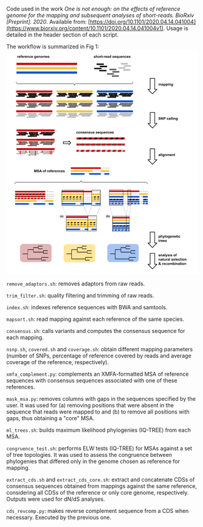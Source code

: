 Code used in the work *One is not enough: on the effects of reference genome for the mapping and subsequent analyses of short-reads. BioRxiv [Preprint]. 2020*. Available from: [https://doi.org/10.1101/2020.04.14.041004](https://www.biorxiv.org/content/10.1101/2020.04.14.041004v1). Usage is detailed in the header section of each script.

The workflow is summarized in Fig 1:
![Fig 1](Fig1_overview.png)


`remove_adaptors.sh`: removes adaptors from raw reads.

`trim_filter.sh`: quality filtering and trimming of raw reads.

`index.sh`: indexes reference sequences with BWA and samtools.

`mapsort.sh`: read mapping against each reference of the same species.

`consensus.sh`: calls variants and computes the consensus sequence for each mapping.

`nsnp.sh`, `covered.sh` and `coverage.sh`: obtain different mapping parameters (number of SNPs, percentage of reference covered by reads and average coverage of the reference, respectively).

`xmfa_complement.py`: complements an XMFA-formatted MSA of reference sequences with consensus sequences associated with one of these references.

`mask_msa.py`: removes columns with gaps in the sequences specified by the user. It was used for (a) removing positions that were absent in the sequence that reads were mapped to and (b) to remove all positions with gaps, thus obtaining a "core" MSA.

`ml_trees.sh`: builds maximum likelihood phylogenies (IQ-TREE) from each MSA.

`congruence_test.sh`: performs ELW tests (IQ-TREE) for MSAs against a set of tree topologies. It was used to assess the congruence between phylogenies that differed only in the genome chosen as reference for mapping.

`extract_cds.sh` and `extract_cds_core.sh`: extract and concatenate CDSs of consensus sequences obtained from mappings against the same reference, considering all CDSs of the reference or only core genome, respectively. Outputs were used for dN/dS analyses.

`cds_revcomp.py`: makes reverse complement sequence from a CDS when necessary. Executed by the previous one.
